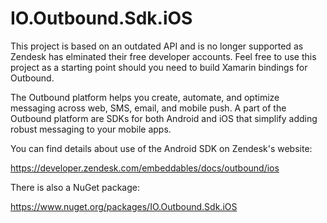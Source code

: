 # IO.Outbound.Sdk.iOS

This project is based on an outdated API and is no longer supported as Zendesk has elminated their free developer accounts. Feel free to use this project as a starting point should you need to build Xamarin bindings for Outbound.

The Outbound platform helps you create, automate, and optimize messaging across web, SMS,
email, and mobile push. A part of the Outbound platform are SDKs for both Android and iOS
that simplify adding robust messaging to your mobile apps. 

You can find details about use of the Android SDK on Zendesk's website:

https://developer.zendesk.com/embeddables/docs/outbound/ios

There is also a NuGet package:

https://www.nuget.org/packages/IO.Outbound.Sdk.iOS
